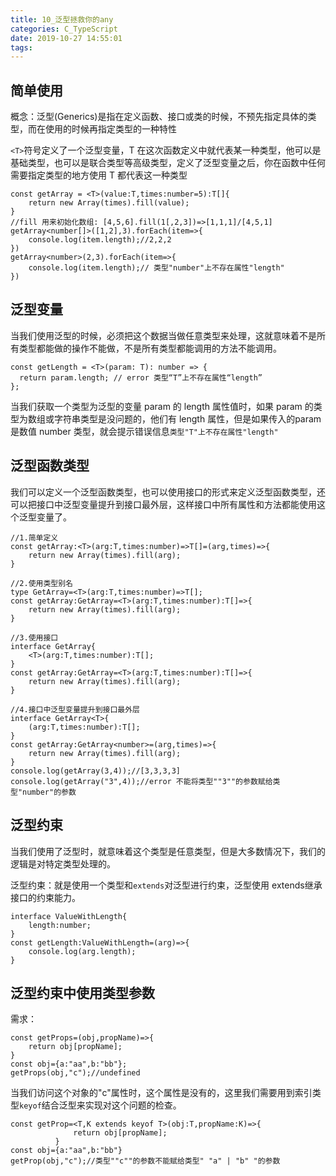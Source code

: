```yaml
---
title: 10_泛型拯救你的any
categories: C_TypeScript
date: 2019-10-27 14:55:01
tags:
---
```


## 简单使用

概念：泛型(Generics)是指在定义函数、接口或类的时候，不预先指定具体的类型，而在使用的时候再指定类型的一种特性

`<T>`符号定义了一个泛型变量，T 在这次函数定义中就代表某一种类型，他可以是基础类型，也可以是联合类型等高级类型，定义了泛型变量之后，你在函数中任何需要指定类型的地方使用 T 都代表这一种类型

```tsx
const getArray = <T>(value:T,times:number=5):T[]{
    return new Array(times).fill(value);
}
//fill 用来初始化数组: [4,5,6].fill(1[,2,3])=>[1,1,1]/[4,5,1]
getArray<number[]>([1,2],3).forEach(item=>{
    console.log(item.length);//2,2,2
})
getArray<number>(2,3).forEach(item=>{
    console.log(item.length);// 类型"number"上不存在属性"length"
})
```

## 泛型变量

当我们使用泛型的时候，必须把这个数据当做任意类型来处理，这就意味着不是所有类型都能做的操作不能做，不是所有类型都能调用的方法不能调用。

```tsx
const getLength = <T>(param: T): number => {
  return param.length; // error 类型“T”上不存在属性“length”
};
```

当我们获取一个类型为泛型的变量 param 的 length 属性值时，如果 param 的类型为数组或字符串类型是没问题的，他们有 length 属性，但是如果传入的param 是数值 number 类型，就会提示错误信息`类型"T"上不存在属性"length"`

## 泛型函数类型

我们可以定义一个泛型函数类型，也可以使用接口的形式来定义泛型函数类型，还可以把接口中泛型变量提升到接口最外层，这样接口中所有属性和方法都能使用这个泛型变量了。

```tsx
//1.简单定义
const getArray:<T>(arg:T,times:number)=>T[]=(arg,times)=>{
    return new Array(times).fill(arg);
}
```

```tsx
//2.使用类型别名
type GetArray=<T>(arg:T,times:number)=>T[];
const getArray:GetArray=<T>(arg:T,times:number):T[]=>{
    return new Array(times).fill(arg);
}
```

```tsx
//3.使用接口
interface GetArray{
    <T>(arg:T,times:number):T[];
}
const getArray:GetArray=<T>(arg:T,times:number):T[]=>{
    return new Array(times).fill(arg);
}
```

```tsx
//4.接口中泛型变量提升到接口最外层
interface GetArray<T>{
    (arg:T,times:number):T[];
}
const getArray:GetArray<number>=(arg,times)=>{
	return new Array(times).fill(arg);
}
console.log(getArray(3,4));//[3,3,3,3]
console.log(getArray("3",4));//error 不能将类型""3""的参数赋给类型"number"的参数
```

## 泛型约束

当我们使用了泛型时，就意味着这个类型是任意类型，但是大多数情况下，我们的逻辑是对特定类型处理的。

泛型约束：就是使用一个类型和`extends`对泛型进行约束，泛型使用 extends继承接口的约束能力。

```tsx
interface ValueWithLength{
    length:number;
}
const getLength:ValueWithLength=(arg)=>{
    console.log(arg.length);
}
```

## 泛型约束中使用类型参数

需求：

```tsx
const getProps=(obj,propName)=>{
    return obj[propName];
}
const obj={a:"aa",b:"bb"};
getProps(obj,"c");//undefined
```

 当我们访问这个对象的"c"属性时，这个属性是没有的，这里我们需要用到索引类型`keyof`结合泛型来实现对这个问题的检查。

```tsx
const getProp=<T,K extends keyof T>(obj:T,propName:K)=>{
              return obj[propName];
          }
const obj={a:"aa",b:"bb"}
getProp(obj,"c");//类型""c""的参数不能赋给类型" "a" | "b" "的参数
```


